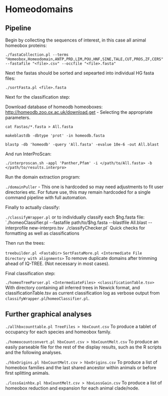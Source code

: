 # Homeodomains

## Pipeline

Begin by collecting the sequences of interest, in this case all animal homeobox proteins:

`./fastaCollection.pl --terms "Homeobox,Homeodomain,ANTP,PRD,LIM,POU,HNF,SINE,TALE,CUT,PROS,ZF,CERS" --fastafile "<file>.csv" --occfile "<file>.fasta"`

Next the fastas should be sorted and sepearted into individual HG fasta files:

`./sortFasta.pl <file>.fasta`

Next for the classification step:

Download database of homeodb homeoboxes: http://homeodb.zoo.ox.ac.uk/download.get - Selecting the appropriate parameters.

`cat Fastas/*.fasta > All.fasta`

`makeblastdb -dbtype 'prot' -in homeodb.fasta`

`blastp -db 'homeodb' -query 'All.fasta' -evalue 10e-6 -out All.blast`

And run InterProScan:

`./interproscan.sh -appl 'Panther,Pfam' -i </path/to/All.fasta> -b </path/to/results.interpro>`

Run the domain extraction program:

`./domainPuller` - This one is hardcoded so may need adjustments to fit user directories etc. For future use, this may remain hardcoded for a single command pipeline with full automation.

Finally to actually classify:

`./classifyWrapper.pl` or to individually classify each $hg.fasta file:
`./homeoClassifier.pl --fastafile path/to/$hg.fasta --blastfile All.blast --interprofile new-interpro.tsv`
`./classifyChecker.pl` Quick checks for formatting as well as classifications

Then run the trees:

`treebuilder.pl <FastaDir>`
`SortFastaMore.pl <Intermediate File Directory with alignments>` To remove duplicate domains after trimming ahead of IQ-TREE. (Not necessary in most cases).

Final classification step:

`./homeoTreeParser.pl <IntermediateFiles> <classificationTable.tsv>` With directory containing all inferred trees in Newick format, and classificationTable.tsv as current classification log as verbose output from `classifyWrapper.pl`/`homeoClassifier.pl`.

## Further graphical analyses

`./allhbxcounttable.pl TreeFiles > hbxCount.csv` To produce a tablet of occupancy for each species and homeobox family.

`./homeocountconvert.pl hbxCount.csv > hbxCountMelt.csv` To produce an easily parseable file for the rest of the display results, such as the R scripts and the following analyses.

`./hbxOrigins.pl hbxCountMelt.csv > hbxOrigins.csv` To produce a list of homeobox families and the last shared ancestor within animals or before first splitting animals.

`./lossGainhbx.pl hbxCountMelt.csv > hbxLossGain.csv` To produce a list of homeobox reduction and expansion for each animal clade/node.



